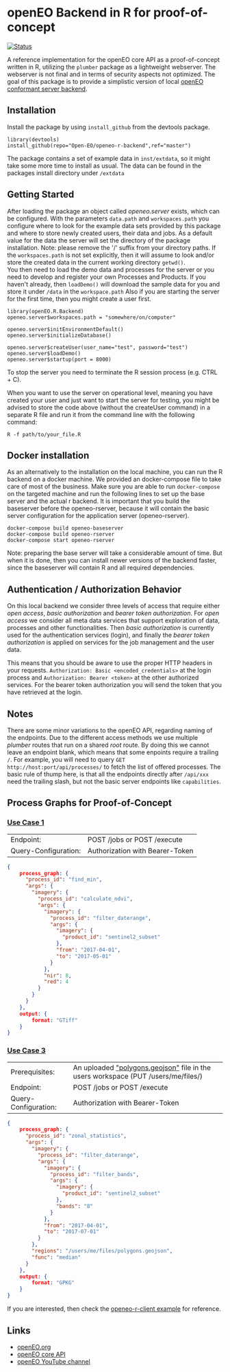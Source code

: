 # openEO Backend in R for proof-of-concept

[![Status](https://img.shields.io/badge/Status-proof--of--concept-yellow.svg)]()

A reference implementation for the openEO core API as a proof-of-concept written in R, utilizing the `plumber` package as a lightweight webserver. The webserver is not final and in terms of
security aspects not optimized. The goal of this package is to provide a simplistic version of local [openEO conformant server backend](https://open-eo.github.io/openeo-api/).

## Installation
Install the package by using `install_github` from the devtools package.

```
library(devtools)
install_github(repo="Open-EO/openeo-r-backend",ref="master")
```

The package contains a set of example data in `inst/extdata`, so it might take some more time to install as usual. The data can be found in the packages install directory under `/extdata`

## Getting Started
After loading the package an object called _openeo.server_ exists, which can be configured. With the parameters `data.path` and `workspaces.path` you configure where to look for 
the example data sets provided by this package and where to store newly created users, their data and jobs. As a default value for the data the server will set the directory of
the package installation. Note: please remove the '/' suffix from your directory paths. If the `workspaces.path` is not set explicitly, then it will assume to look and/or store the
created data in the current working directory `getwd()`.  
You then need to load the demo data and processes for the server or you need to develop and register your own Processes and Products. If you haven't already, then `loadDemo()` will download the sample data for you and store it under `/data` in the `workspace.path`
Also if you are starting the server for the first time, then you might create a user first. 

```
library(openEO.R.Backend)
openeo.server$workspaces.path = "somewhere/on/computer"

openeo.server$initEnvironmentDefault()
openeo.server$initializeDatabase()

openeo.server$createUser(user_name="test", password="test")
openeo.server$loadDemo()
openeo.server$startup(port = 8000)
```

To stop the server you need to terminate the R session process (e.g. CTRL + C).

When you want to use the server on operational level, meaning you have created your user and just want to start the server for testing, you might be advised to store the code above (without the createUser command) in a separate R file and run it from the command line with the following command:

```
R -f path/to/your_file.R
```

## Docker installation
As an alternatively to the installation on the local machine, you can run the R backend on a docker machine. We provided an docker-compose file to take care of most of the business. Make sure you are able to run `docker-compose` on the targeted machine and run the following lines to set up the base server and the actual r backend. It is important that you build the baseserver before the openeo-rserver, because it will contain the basic server configuration for the application server (openeo-rserver).

```
docker-compose build openeo-baseserver
docker-compose build openeo-rserver
docker-compose start openeo-rserver
```

Note: preparing the base server will take a considerable amount of time. But when it is done, then you can install newer versions of the backend faster, since the baseserver will contain R and all required dependencies.

## Authentication / Authorization Behavior
On this local backend we consider three levels of access that require either _open access_, _basic authorization_ and _bearer token authorization_. For _open access_ we consider all meta data services that support exploration of data, processes and other functionalities. Then _basic authorization_ is currently used for the authentication services (login), and finally the _bearer token authorization_ is applied on services for the job management and the user data.

This means that you should be aware to use the proper HTTP headers in your requests. `Authorization: Basic <encoded_credentials>` at the login process and `Authorization: Bearer <token>` at the other authorized services. For the bearer token authorization you will send the token that you have retrieved at the login.

## Notes
There are some minor variations to the openEO API, regarding naming of the endpoints. Due to the different access methods we use multiple _plumber_ routes that run on a shared _root_ route. By doing this we cannot leave an endpoint blank, which means that some enpoints require a trailing `/`. For example, you will need to query `GET http://host:port/api/processes/` to fetch the list of offered processes. The basic rule of thump here, is that all the endpoints directly after `/api/xxx` need the trailing slash, but not the basic server endpoints like
`capabilities`.

## Process Graphs for Proof-of-Concept

### [Use Case 1](https://open-eo.github.io/openeo-api/poc/index.html#use-case-1-deriving-minimum-ndvi-measurements-over-pixel-time-series-of-sentinel-2-imagery)
| | |
| --- | --- |
| Endpoint: | POST /jobs or POST /execute |
| Query-Configuration: | Authorization with Bearer-Token |

```JSON
{
    process_graph: {
      "process_id": "find_min",
      "args": {
        "imagery": {
          "process_id": "calculate_ndvi",
          "args": {
            "imagery": {
              "process_id": "filter_daterange",
              "args": {
                "imagery": {
                  "product_id": "sentinel2_subset"
                },
                "from": "2017-04-01",
                "to": "2017-05-01"
              }
            },
            "nir": 8,
            "red": 4
          }
        }
      }
    },
    output: {
        format: "GTiff"
    }
}
```


### [Use Case 3](https://open-eo.github.io/openeo-api/poc/index.html#use-case-3-compute-time-series-of-zonal-regional-statistics-of-sentinel-2-imagery-over-user-uploaded-polygons)
| | |
| --- | --- |
| Prerequisites: | An uploaded ["polygons.geojson"](https://raw.githubusercontent.com/Open-EO/openeo-r-client/master/examples/polygons.geojson) file in the users workspace (PUT /users/me/files/<path>)|
| Endpoint: | POST /jobs or POST /execute |
| Query-Configuration: | Authorization with Bearer-Token |

```JSON
{
    process_graph: {
      "process_id": "zonal_statistics",
      "args": {
        "imagery": {
          "process_id": "filter_daterange",
          "args": {
            "imagery": {
              "process_id": "filter_bands",
              "args": {
                "imagery": {
                  "product_id": "sentinel2_subset"
                },
                "bands": "8"
              }
            },
            "from": "2017-04-01",
            "to": "2017-07-01"
          }
        },
        "regions": "/users/me/files/polygons.geojson",
        "func": "median"
      }
    },
    output: {
        format: "GPKG"
    }
}
```

If you are interested, then check the [openeo-r-client example](https://github.com/Open-EO/openeo-r-client/blob/master/examples/rbackend-uc3-example.R) for reference.

## Links
* [openEO.org](http://openeo.org/)
* [openEO core API](https://open-eo.github.io/openeo-api/)
* [openEO YouTube channel](https://www.youtube.com/channel/UCMJQil8j9sHBQkcSlSaEsvQ)
